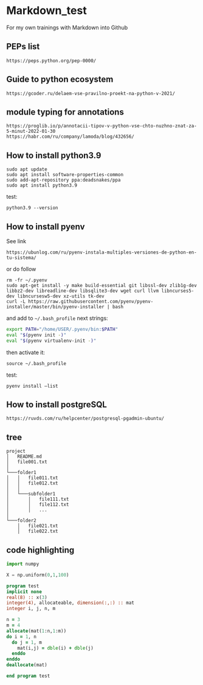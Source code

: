 # Markdown_test
For my own trainings with Markdown into Github

## PEPs list
```
https://peps.python.org/pep-0000/
```

## Guide to python ecosystem

```
https://gcoder.ru/delaem-vse-pravilno-proekt-na-python-v-2021/
```

## module typing for annotations
```
https://proglib.io/p/annotacii-tipov-v-python-vse-chto-nuzhno-znat-za-5-minut-2022-01-30
https://habr.com/ru/company/lamoda/blog/432656/
```
## How to install python3.9

```console
sudo apt update
sudo apt install software-properties-common
sudo add-apt-repository ppa:deadsnakes/ppa
sudo apt install python3.9
```
test:
```console
python3.9 --version
```

## How to install pyenv
See link 
```
https://ubunlog.com/ru/pyenv-instala-multiples-versiones-de-python-en-tu-sistema/
```
or do follow
```console
rm -fr ~/.pyenv
sudo apt-get install -y make build-essential git libssl-dev zlib1g-dev libbz2-dev libreadline-dev libsqlite3-dev wget curl llvm libncurses5-dev libncursesw5-dev xz-utils tk-dev
curl -L https://raw.githubusercontent.com/pyenv/pyenv-installer/master/bin/pyenv-installer | bash
```
and add to ```~/.bash_profile``` next strings:
```bash
export PATH="/home/USER/.pyenv/bin:$PATH"
eval "$(pyenv init -)"
eval "$(pyenv virtualenv-init -)"
```
then activate it:
```
source ~/.bash_profile
```
test:
```console
pyenv install –list
```

## How to install postgreSQL

```console
https://ruvds.com/ru/helpcenter/postgresql-pgadmin-ubuntu/
```

## tree

```shell
project
│   README.md
│   file001.txt    
│
└───folder1
│   │   file011.txt
│   │   file012.txt
│   │
│   └───subfolder1
│       │   file111.txt
│       │   file112.txt
│       │   ...
│   
└───folder2
    │   file021.txt
    │   file022.txt
```

## code highlighting

```python
import numpy

X = np.uniform(0,1,100)
```


```fortran
program test
implicit none
real(8) :: x(3)
integer(4), allocateable, dimension(:,:) :: mat
integer i, j, n, m

n = 3
m = 4
allocate(mat(1:n,1:m))
do i = 1, n
  do j = 1, m
    mat(i,j) = dble(i) + dble(j)
  enddo
enddo
deallocate(mat)

end program test
```
